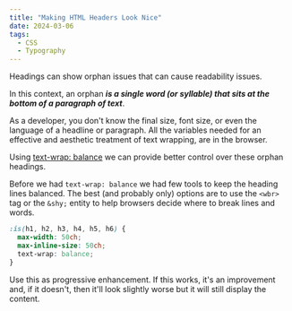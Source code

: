 ```yaml
---
title: "Making HTML Headers Look Nice"
date: 2024-03-06
tags:
  - CSS
  - Typography
---
```


Headings can show orphan issues that can cause readability issues.

In this context, an orphan ***is a single word (or syllable) that sits at the bottom of a paragraph of text***.

As a developer, you don't know the final size, font size, or even the language of a headline or paragraph. All the variables needed for an effective and aesthetic treatment of text wrapping, are in the browser.

Using [text-wrap: balance](https://developer.chrome.com/docs/css-ui/css-text-wrap-balance) we can provide better control over these orphan headings.

Before we had `text-wrap: balance` we had few tools to keep the heading lines balanced. The best (and probably only) options are to use the `<wbr>` tag or the `&shy;` entity to help browsers decide where to break lines and words.

```css
:is(h1, h2, h3, h4, h5, h6) {
  max-width: 50ch;
  max-inline-size: 50ch;
  text-wrap: balance;
}
```

Use this as progressive enhancement. If this works, it's an improvement and, if it doesn't, then it'll look slightly worse but it will still display the content.

